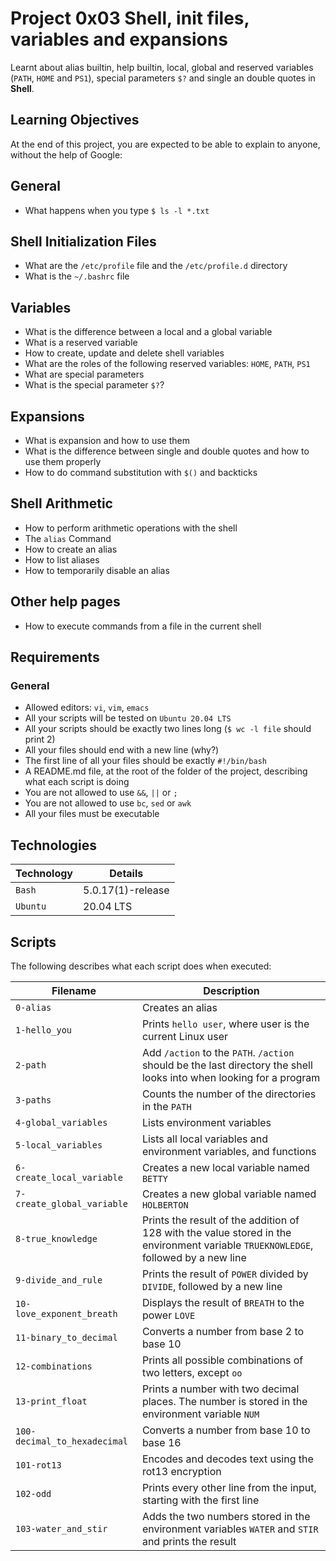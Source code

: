 # Project 0x03 Shell, init files, variables and expansions
Learnt about alias builtin, help builtin, local, global and reserved variables (`PATH`, `HOME` and `PS1`), special parameters `$?` and single an double quotes in **Shell**.

## Learning Objectives
At the end of this project, you are expected to be able to explain to anyone, without the help of Google:

## General
 - What happens when you type `$ ls -l *.txt`

## Shell Initialization Files
 - What are the `/etc/profile` file and the `/etc/profile.d` directory
 - What is the `~/.bashrc` file

## Variables
 - What is the difference between a local and a global variable
 - What is a reserved variable
 - How to create, update and delete shell variables
 - What are the roles of the following reserved variables: `HOME`, `PATH`, `PS1`
 - What are special parameters
 - What is the special parameter `$?`?
 
## Expansions
 - What is expansion and how to use them
 - What is the difference between single and double quotes and how to use them properly
 - How to do command substitution with `$()` and backticks

## Shell Arithmetic
 - How to perform arithmetic operations with the shell
 - The `alias` Command
 - How to create an alias
 - How to list aliases
 - How to temporarily disable an alias

## Other help pages
 - How to execute commands from a file in the current shell
 
## Requirements
### General
 - Allowed editors: `vi`, `vim`, `emacs`
 - All your scripts will be tested on `Ubuntu 20.04 LTS`
 - All your scripts should be exactly two lines long (`$ wc -l file` should print 2)
 - All your files should end with a new line (why?)
 - The first line of all your files should be exactly `#!/bin/bash`
 - A README.md file, at the root of the folder of the project, describing what each script is doing
 - You are not allowed to use `&&`, `||` or `;`
 - You are not allowed to use `bc`, `sed` or `awk`
 - All your files must be executable
 
## Technologies
| Technology | Details |
| -------- | ----------- |
| `Bash` | 5.0.17(1)-release |
| `Ubuntu` | 20.04 LTS |

## Scripts
The following describes what each script does when executed:

| Filename | Description |
| -------- | ----------- |
| `0-alias` | Creates an alias |
| `1-hello_you` | Prints `hello user`, where user is the current Linux user |
| `2-path` | Add `/action` to the `PATH`. `/action` should be the last directory the shell looks into when looking for a program |
| `3-paths` | Counts the number of the directories in the `PATH` |
| `4-global_variables` | Lists environment variables |
| `5-local_variables` | Lists all local variables and environment variables, and functions |
| `6-create_local_variable` | Creates a new local variable named `BETTY` |
| `7-create_global_variable` | Creates a new global variable named `HOLBERTON` |
| `8-true_knowledge` | Prints the result of the addition of 128 with the value stored in the environment variable `TRUEKNOWLEDGE`, followed by a new line |
| `9-divide_and_rule` | Prints the result of `POWER` divided by `DIVIDE`, followed by a new line |
| `10-love_exponent_breath` | Displays the result of `BREATH` to the power `LOVE` |
| `11-binary_to_decimal` | Converts a number from base 2 to base 10 |
| `12-combinations` | Prints all possible combinations of two letters, except `oo` |
| `13-print_float` | Prints a number with two decimal places. The number is stored in the environment variable `NUM` |
| `100-decimal_to_hexadecimal` | Converts a number from base 10 to base 16 |
| `101-rot13` | Encodes and decodes text using the rot13 encryption |
| `102-odd` | Prints every other line from the input, starting with the first line |
| `103-water_and_stir` | Adds the two numbers stored in the environment variables `WATER` and `STIR` and prints the result |
